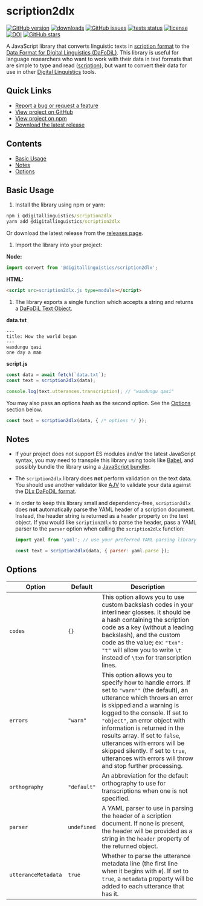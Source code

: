 # scription2dlx

[![GitHub version](https://img.shields.io/github/v/release/digitallinguistics/scription2dlx?label=version)][releases]
[![downloads](https://img.shields.io/npm/dt/@digitallinguistics/scription2dlx.svg)][npm]
[![GitHub issues](https://img.shields.io/github/issues/digitallinguistics/scription2dlx.svg)][issues]
[![tests status](https://github.com/digitallinguistics/scription2dlx/workflows/tests/badge.svg)][actions]
[![license](https://img.shields.io/github/license/digitallinguistics/scription2dlx.svg)][license]
[![DOI](https://zenodo.org/badge/175907357.svg)][Zenodo]
[![GitHub stars](https://img.shields.io/github/stars/digitallinguistics/scription2dlx.svg?style=social)][GitHub]

A JavaScript library that converts linguistic texts in [scription format][scription] to the [Data Format for Digital Linguistics (DaFoDiL)][DaFoDiL]. This library is useful for language researchers who want to work with their data in text formats that are simple to type and read ([scription][scription]), but want to convert their data for use in other [Digital Linguistics][DLx] tools.

## Quick Links

* [Report a bug or request a feature][issues]
* [View project on GitHub][GitHub]
* [View project on npm][npm]
* [Download the latest release][releases]

## Contents

<!-- TOC -->

* [Basic Usage](#basic-usage)
* [Notes](#notes)
* [Options](#options)

<!-- /TOC -->

## Basic Usage

1. Install the library using npm or yarn:

  ```cmd
  npm i @digitallinguistics/scription2dlx
  yarn add @digitallinguistics/scription2dlx
  ```

  Or download the latest release from the [releases page][releases].

1. Import the library into your project:

  **Node:**

  ```js
  import convert from '@digitallinguistics/scription2dlx';
  ```

  **HTML:**

  ```html
  <script src=scription2dlx.js type=module></script>
  ```

1. The library exports a single function which accepts a string and returns a [DaFoDiL Text Object][Text].

  **data.txt**

  ```
  ---
  title: How the world began
  ---
  waxdungu qasi
  one day a man
  ```

  **script.js**

  ```js
  const data = await fetch(`data.txt`);
  const text = scription2dlx(data);

  console.log(text.utterances.transcription); // "waxdungu qasi"
  ```

  You may also pass an options hash as the second option. See the [Options](#options) section below.

  ```js
  const text = scription2dlx(data, { /* options */ });
  ```

## Notes

* If your project does not support ES modules and/or the latest JavaScript syntax, you may need to transpile this library using tools like [Babel][Babel], and possibly bundle the library using a [JavaScript bundler][bundlers].

* The `scription2dlx` library does **not** perform validation on the text data. You should use another validator like [AJV][AJV] to validate your data against the [DLx DaFoDiL format][DaFoDiL].

* In order to keep this library small and dependency-free, `scription2dlx` does **not** automatically parse the YAML header of a scription document. Instead, the header string is returned as a `header` property on the text object. If you would like `scription2dlx` to parse the header, pass a YAML parser to the `parser` option when calling the `scription2dlx` function:

  ```js
  import yaml from 'yaml'; // use your preferred YAML parsing library

  const text = scription2dlx(data, { parser: yaml.parse });
  ```

## Options

Option              | Default     | Description
--------------------|-------------|----------------------------------------------------------------------------------------------------------------------
`codes`             | `{}`        | This option allows you to use custom backslash codes in your interlinear glosses. It should be a hash containing the scription code as a key (without a leading backslash), and the custom code as the value; ex: `"txn": "t"` will allow you to write `\t` instead of `\txn` for transcription lines.
`errors`            | `"warn"`    | This option allows you to specify how to handle errors. If set to `"warn""` (the default), an utterance which throws an error is skipped and a warning is logged to the console. If set to `"object"`, an error object with information is returned in the results array. If set to `false`, utterances with errors will be skipped silently. If set to `true`, utterances with errors will throw and stop further processing.
`orthography`       | `"default"` | An abbreviation for the default orthography to use for transcriptions when one is not specified.
`parser`            | `undefined` | A YAML parser to use in parsing the header of a scription document. If none is present, the header will be provided as a string in the `header` property of the returned object.
`utteranceMetadata` | `true`      | Whether to parse the utterance metadata line (the first line when it begins with `#`). If set to `true`, a `metadata` property will be added to each utterance that has it.

[actions]:   https://github.com/digitallinguistics/scription2dlx/actions/
[AJV]:       https://www.npmjs.com/package/ajv
[Babel]:     https://babeljs.io/
[bundlers]:  https://blog.bitsrc.io/choosing-the-right-javascript-bundler-in-2020-f9b1eae0d12b
[DaFoDiL]:   https://format.digitallinguistics.io
[DLx]:       https://digitallinguistics.io
[GitHub]:    https://github.com/digitallinguistics/scription2dlx
[license]:   https://github.com/digitallinguistics/scription2dlx/blob/master/LICENSE.md
[issues]:    https://github.com/digitallinguistics/scription2dlx/issues
[npm]:       https://www.npmjs.com/package/@digitallinguistics/scription2dlx
[releases]:  https://github.com/digitallinguistics/scription2dlx/releases
[scription]: https://scription.digitallinguistics.io
[Text]:      https://format.digitallinguistics.io/schemas/Text.html
[Zenodo]:    https://zenodo.org/badge/latestdoi/175907357

